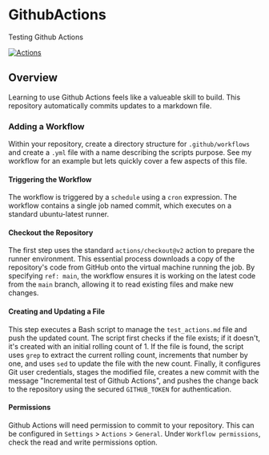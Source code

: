 # GithubActions
Testing Github Actions

[![Actions](https://github.com/CodingAero/GithubActions/actions/workflows/gh_actions.yml/badge.svg)](https://github.com/CodingAero/GithubActions/actions/workflows/gh_actions.yml)


## Overview
Learning to use Github Actions feels like a valueable skill to build. This repository automatically commits updates to a markdown file.

### Adding a Workflow
Within your repository, create a directory structure for `.github/workflows` and create a `.yml` file with a name describing the scripts purpose.
See my workflow for an example but lets quickly cover a few aspects of this file.

#### Triggering the Workflow

The workflow is triggered by a `schedule` using a `cron` expression.
The workflow contains a single job named commit, which executes on a standard ubuntu-latest runner.

#### Checkout the Repository

The first step uses the standard `actions/checkout@v2` action to prepare the runner environment. This essential process downloads a copy of the repository's code from GitHub onto the virtual machine running the job. By specifying `ref: main`, the workflow ensures it is working on the latest code from the `main` branch, allowing it to read existing files and make new changes. 

#### Creating and Updating a File

This step executes a Bash script to manage the `test_actions.md` file and push the updated count. The script first checks if the file exists; if it doesn't, it's created with an initial rolling count of 1. If the file is found, the script uses `grep` to extract the current rolling count, increments that number by one, and uses `sed` to update the file with the new count. Finally, it configures Git user credentials, stages the modified file, creates a new commit with the message "Incremental test of Github Actions", and pushes the change back to the repository using the secured `GITHUB_TOKEN` for authentication.

#### Permissions
Github Actions will need permission to commit to your repository. This can be configured in `Settings` > `Actions` > `General`. Under `Workflow permissions`, check the read and write permissions option.
